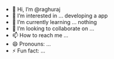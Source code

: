 - 👋 Hi, I’m @raghuraj
- 👀 I’m interested in ... developing a app
- 🌱 I’m currently learning ... nothing
- 💞️ I’m looking to collaborate on ...
- 📫 How to reach me ...
- 😄 Pronouns: ...
- ⚡ Fun fact: ...

<!---
raghuraj is a ✨ special ✨ repository because its `README.md` (this file) appears on your GitHub profile.
You can click the Preview link to take a look at your changes.
--->
